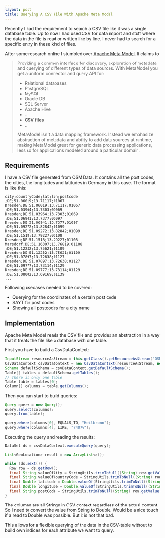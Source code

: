 ```yaml
---
layout: post
title: Querying A CSV File With Apache Meta Model
---
```


Recently I had the requirement to search a CSV file like it was a single 
database table. Up to now I had used CSV for data import and stuff where the 
data in the file is read or written line by line. I never had to search for a 
specific entry in these kind of files.

After some research online I stumbled over 
[Apache Meta Model](http://metamodel.apache.org/). It claims to 
> Providing a common interface for discovery, exploration of metadata and querying of different types of data sources. With MetaModel you get a uniform connector and query API for:
> * Relational databases
> * PostgreSQL
> * MySQL
> * Oracle DB
> * SQL Server
> * Apache Hive
> * ...
> * **CSV files**
> * ...
>
> MetaModel isn't a data mapping framework. Instead we emphasize abstraction of metadata and ability to add data sources at runtime, making MetaModel great for generic data processing applications, less so for applications modeled around a particular domain. 

## Requirements

I have a CSV file generated from OSM Data. It contains all the post codes, the cities, the longitudes and latitudes in Germany in this case. The format is like this:

````
city;countryCode;lat;lon;postcode
;DE;51.06019;13.71117;01067
Dresden;DE;51.06019;13.71117;01067
;DE;51.03964;13.7303;01069
Dresden;DE;51.03964;13.7303;01069
;DE;51.06941;13.7377;01097
Dresden;DE;51.06941;13.7377;01097
;DE;51.09272;13.82842;01099
Dresden;DE;51.09272;13.82842;01099
;DE;51.1518;13.79227;01108
Dresden;DE;51.1518;13.79227;01108
Marsdorf;DE;51.16307;13.76819;01108
;DE;51.12232;13.75621;01109
Dresden;DE;51.12232;13.75621;01109
;DE;51.07897;13.72638;01127
Dresden;DE;51.07897;13.72638;01127
;DE;51.09777;13.73114;01129
Dresden;DE;51.09777;13.73114;01129
;DE;51.08002;13.69169;01139
...
````

Following usecases needed to be covered:
* Querying for the coordinates of a certain post code
* SAYT for post codes
* Showing all postcodes for a city name

## Implementation

Apache Meta Model reads the CSV file and provides an abstraction in a way that it treats the file like a database with one table.

First you have to build a CsvDataContext:

````Java
InputStream resourceAsStream = this.getClass().getResourceAsStream("OSM_PLZ.csv");
CsvDataContext csvDataContext = new CsvDataContext(resourceAsStream, new CsvConfiguration(1, "utf-8", ';', '"', '\\'));
Schema defaultSchema = csvDataContext.getDefaultSchema();
Table[] tables = defaultSchema.getTables();
// There is only one table
Table table = tables[0];
Column[] columns = table.getColumns();
````
Then you can start to build queries:

````Java
Query query = new Query();
query.select(columns);
query.from(table);

query.where(columns[0], EQUALS_TO, "Heilbronn");
query.where(columns[4], LIKE, "7407%");
````
Executing the query and reading the results:

````Java
DataSet ds = csvDataContext.executeQuery(query);

List<GeoLocation> result = new ArrayList<>();

while (ds.next()) {
  Row row = ds.getRow();
  final String valueOfCity = StringUtils.trimToNull((String) row.getValue(0));
  final String valueOfCountryCode = StringUtils.trimToNull((String) row.getValue(1));
  final Double latitude = Double.valueOf(StringUtils.trimToNull((String) row.getValue(2)));
  final Double longitude = Double.valueOf(StringUtils.trimToNull((String) row.getValue(3)));
  final String postCode = StringUtils.trimToNull((String) row.getValue(4));
}
````
The columns are all Strings in CSV context regardless of the actual content. So I need to convert the value from String to Double. Would be a nice touch if a read to Double was possible. But it is not that bad.

This allows for a flexible querying of the data in the CSV-table without to build own indices for each attribute we want to query.
